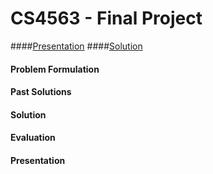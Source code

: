 # CS4563 - Final Project
####[Presentation](ML_Presentation.pdf)
####[Solution](Crime_Project.ipynb)



#### Problem Formulation
#### Past Solutions
#### Solution
#### Evaluation
#### Presentation
